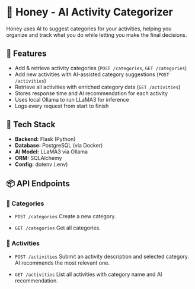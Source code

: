 # 🦙 Honey - AI Activity Categorizer

Honey uses AI to suggest categories for your activities, helping you organize and track what you do while letting you make the final decisions.

## 🚀 Features

- Add & retrieve activity categories (`POST /categories`, `GET /categories`)
- Add new activities with AI-assisted category suggestions (`POST /activities`)
- Retrieve all activities with enriched category data (`GET /activities`)
- Stores response time and AI recommendation for each activity
- Uses local Ollama to run LLaMA3 for inference
- Logs every request from start to finish

## 🧱 Tech Stack

- **Backend:** Flask (Python)
- **Database:** PostgreSQL (via Docker)
- **AI Model:** LLaMA3 via Ollama
- **ORM:** SQLAlchemy
- **Config:** dotenv (.env)

## 📦 API Endpoints

### 🔹 Categories

* `POST /categories`
  Create a new category.

* `GET /categories`
  Get all categories.

### 🔹 Activities

* `POST /activities`
  Submit an activity description and selected category. AI recommends the most relevant one.

* `GET /activities`
  List all activities with category name and AI recommendation.
